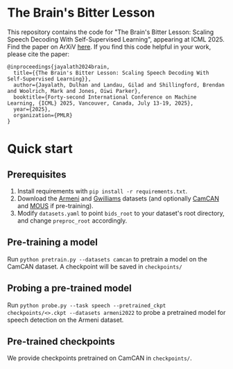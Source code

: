 # The Brain's Bitter Lesson
This repository contains the code for "The Brain's Bitter Lesson: Scaling Speech Decoding With Self-Supervised Learning", appearing at ICML 2025. Find the paper on ArXiV [here](https://arxiv.org/abs/2406.04328). If you find this code helpful in your work, please cite the paper:
```
@inproceedings{jayalath2024brain,
  title={{The Brain's Bitter Lesson: Scaling Speech Decoding With Self-Supervised Learning}},
  author={Jayalath, Dulhan and Landau, Gilad and Shillingford, Brendan and Woolrich, Mark and Jones, Oiwi Parker},
  booktitle={Forty-second International Conference on Machine Learning, {ICML} 2025, Vancouver, Canada, July 13-19, 2025},
  year={2025},
  organization={PMLR}
}
```

# Quick start

## Prerequisites
1. Install requirements with `pip install -r requirements.txt`.
2. Download the [Armeni](https://data.ru.nl/collections/di/dccn/DSC_3011085.05_995) and [Gwilliams](https://osf.io/ag3kj/) datasets (and optionally [CamCAN](https://cam-can.mrc-cbu.cam.ac.uk/dataset/) and [MOUS](https://data.ru.nl/collections/di/dccn/DSC_3011020.09_236) if pre-training).
3. Modify `datasets.yaml` to point `bids_root` to your dataset's root directory, and change `preproc_root` accordingly.

## Pre-training a model
Run `python pretrain.py --datasets camcan` to pretrain a model on the CamCAN dataset. A checkpoint will be saved in `checkpoints/`

## Probing a pre-trained model
Run `python probe.py --task speech --pretrained_ckpt checkpoints/<>.ckpt --datasets armeni2022` to probe a pretrained model for speech detection on the Armeni dataset.

## Pre-trained checkpoints
We provide checkpoints pretrained on CamCAN in `checkpoints/`.